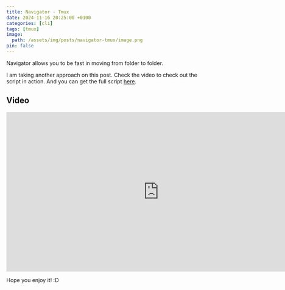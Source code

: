 ```yaml
---
title: Navigator - Tmux
date: 2024-11-16 20:25:00 +0100
categories: [cli]
tags: [tmux]
image:
  path: /assets/img/posts/navigator-tmux/image.png
pin: false
---
```


Navigator allows you to be fast in moving from folder to folder.

I am taking another approach on this post. Check the video to check out the script in action.
And you can get the full script [here](https://github.com/Andree37/.dotfiles/blob/main/navigator).

## Video

<iframe width="800" height="420" src="https://www.youtube.com/embed/roEfho_wy78?si=9NEtWVWJ6NJXMmM2" title="Navigator" frameborder="0" allow="accelerometer; autoplay; clipboard-write; encrypted-media; gyroscope; picture-in-picture" allowfullscreen></iframe>

Hope you enjoy it! :D
